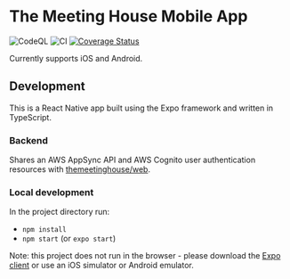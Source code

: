# The Meeting House Mobile App

![CodeQL](https://github.com/themeetinghouse/mobile/workflows/CodeQL/badge.svg)
![CI](https://github.com/themeetinghouse/mobile/workflows/CI/badge.svg)
[![Coverage Status](https://coveralls.io/repos/github/themeetinghouse/mobile/badge.svg)](https://coveralls.io/github/themeetinghouse/mobile)

Currently supports iOS and Android.

## Development
This is a React Native app built using the Expo framework and written in TypeScript.

### Backend 
Shares an AWS AppSync API and AWS Cognito user authentication resources with [themeetinghouse/web](https://github.com/themeetinghouse/web).

### Local development
In the project directory run:
- `npm install`
- `npm start` (or `expo start`)

Note: this project does not run in the browser - please download the [Expo client](https://expo.io/tools#client) or use an iOS simulator or Android emulator.
